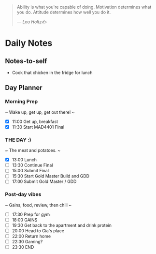 > Ability is what you're capable of doing. Motivation determines what you do. Attitude determines how well you do it.
>
> &mdash; <cite>Lou Holtz</cite>✍️

# Daily Notes
## Notes-to-self
- Cook that chicken in the fridge for lunch

## Day Planner
### Morning Prep
~
Wake up, get up, get out there!
~
- [x] 11:00 Get up, breakfast
- [x] 11:30 Start MAD4401 Final

### THE DAY :)
~
The meat and potatoes.
~
- [x] 13:00 Lunch
- [ ] 13:30 Continue Final
- [ ] 15:00 Submit Final
- [ ] 15:30 Start Gold Master Build and GDD
- [ ] 17:00 Submit Gold Master / GDD

### Post-day vibes
~
Gains, food, review, then chill
~
- [ ] 17:30 Prep for gym
- [ ] 18:00 GAINS
- [ ] 19:30 Get back to the apartment and drink protein
- [ ] 20:00 Head to Gia's place
- [ ] 22:00 Return home
- [ ] 22:30 Gaming?
- [ ] 23:30 END
